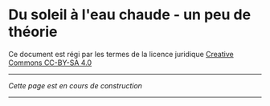 # Du soleil à l'eau chaude - un peu de théorie

Ce document est régi par les termes de la licence juridique [Creative Commons CC-BY-SA 4.0](https://creativecommons.org/licenses/by-sa/4.0/deed.fr) 

---


*Cette page est en cours de construction*

---

<style>
  .md-content__button {
    display: none;
  }
</style>